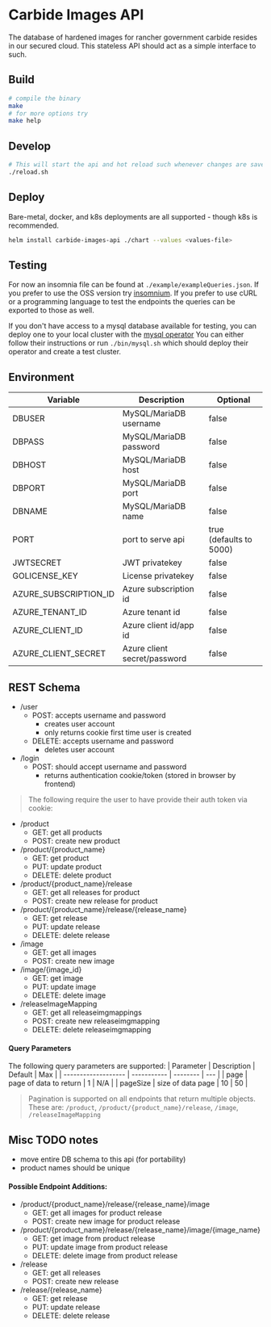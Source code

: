 # Carbide Images API

The database of hardened images for rancher government carbide resides in our secured cloud. This stateless API should act as a simple interface to such.

## Build
```bash
# compile the binary
make
# for more options try
make help
```
## Develop
```bash
# This will start the api and hot reload such whenever changes are saved to a .go file.
./reload.sh
```
## Deploy
Bare-metal, docker, and k8s deployments are all supported - though k8s is recommended.
```bash
helm install carbide-images-api ./chart --values <values-file>
```
## Testing
For now an insomnia file can be found at `./example/exampleQueries.json`.
If you prefer to use the OSS version try [insomnium](https://github.com/ArchGPT/insomnium).
If you prefer to use cURL or a programming language to test the endpoints the queries can be exported to those as well.

If you don't have access to a mysql database available for testing, you can deploy one to your local cluster with the [mysql operator](https://github.com/mysql/mysql-operator)
You can either follow their instructions or run `./bin/mysql.sh` which should deploy their operator and create a test cluster.

## Environment
| Variable              | Description                       | Optional                  |
| --------------------  | -----------                       | --------                  |
| DBUSER                | MySQL/MariaDB username            | false                     |
| DBPASS                | MySQL/MariaDB password            | false                     |
| DBHOST                | MySQL/MariaDB host                | false                     |
| DBPORT                | MySQL/MariaDB port                | false                     |
| DBNAME                | MySQL/MariaDB name                | false                     |
| PORT                  | port to serve api                 | true (defaults to 5000)   |
| JWTSECRET             | JWT privatekey                    | false                     |
| GOLICENSE_KEY         | License privatekey                | false                     |
| AZURE_SUBSCRIPTION_ID | Azure subscription id             | false                     |
| AZURE_TENANT_ID       | Azure tenant id                   | false                     |
| AZURE_CLIENT_ID       | Azure client id/app id            | false                     |
| AZURE_CLIENT_SECRET   | Azure client secret/password      | false                     |

## REST Schema
- /user
    - POST: accepts username and password
        - creates user account
        - only returns cookie first time user is created
    - DELETE: accepts username and password
        - deletes user account
- /login
    - POST: should accept username and password
        - returns authentication cookie/token (stored in browser by frontend)  
>The following require the user to have provide their auth token via cookie:
- /product
    - GET: get all products
    - POST: create new product
- /product/{product_name}
    - GET: get product
    - PUT: update product
    - DELETE: delete product
- /product/{product_name}/release
    - GET: get all releases for product
    - POST: create new release for product
- /product/{product_name}/release/{release_name}
    - GET: get release
    - PUT: update release
    - DELETE: delete release
- /image
    - GET: get all images
    - POST: create new image
- /image/{image_id}
    - GET: get image
    - PUT: update image
    - DELETE: delete image
- /releaseImageMapping
    - GET: get all releaseimgmappings
    - POST: create new releaseimgmapping
    - DELETE: delete releaseimgmapping
#### Query Parameters
The following query parameters are supported:
| Parameter           | Description            | Default  | Max  |
| ------------------- | -----------            | -------- | ---  |
| page                | page of data to return | 1        | N/A  |
| pageSize            | size of data page      | 10       | 50   |
> Pagination is supported on all endpoints that return multiple objects. These are: `/product`, `/product/{product_name}/release`, `/image`, `/releaseImageMapping`

## Misc TODO notes
- move entire DB schema to this api (for portability)
- product names should be unique

#### Possible Endpoint Additions:
- /product/{product_name}/release/{release_name}/image
    - GET: get all images for product release
    - POST: create new image for product release
- /product/{product_name}/release/{release_name}/image/{image_name}
    - GET: get image from product release
    - PUT: update image from product release
    - DELETE: delete image from product release
- /release
    - GET: get all releases
    - POST: create new release
- /release/{release_name}
    - GET: get release
    - PUT: update release
    - DELETE: delete release

